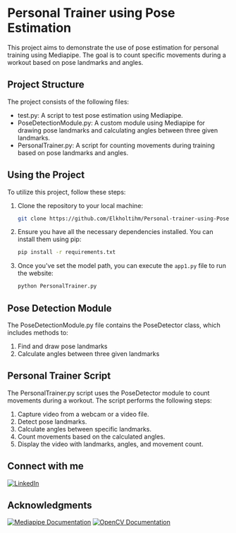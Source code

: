 # Personal Trainer using Pose Estimation
This project aims to demonstrate the use of pose estimation for personal training using Mediapipe. The goal is to count specific movements during a workout based on pose landmarks and angles.

## Project Structure
The project consists of the following files:

* test.py: A script to test pose estimation using Mediapipe.
* PoseDetectionModule.py: A custom module using Mediapipe for drawing pose landmarks and calculating angles between three given landmarks.
* PersonalTrainer.py: A script for counting movements during training based on pose landmarks and angles.

## Using the Project
To utilize this project, follow these steps:

1. Clone the repository to your local machine:
    ```bash
    git clone https://github.com/Elkholtihm/Personal-trainer-using-Pose-estimation.git
    ```
2. Ensure you have all the necessary dependencies installed. You can install them using pip:
    ```bash
    pip install -r requirements.txt
    ```
5. Once you've set the model path, you can execute the `app1.py` file to run the website:
    ```bash
    python PersonalTrainer.py
    ```
   
## Pose Detection Module
The PoseDetectionModule.py file contains the PoseDetector class, which includes methods to:

1. Find and draw pose landmarks
2. Calculate angles between three given landmarks

## Personal Trainer Script
The PersonalTrainer.py script uses the PoseDetector module to count movements during a workout. The script performs the following steps:

1. Capture video from a webcam or a video file.
2. Detect pose landmarks.
3. Calculate angles between specific landmarks.
4. Count movements based on the calculated angles.
5. Display the video with landmarks, angles, and movement count.

## Connect with me
[![LinkedIn](https://img.shields.io/badge/LinkedIn-0077B5?style=for-the-badge&logo=linkedin&logoColor=white)](https://www.linkedin.com/in/hamza-kholti-075288209/)

## Acknowledgments
[![Mediapipe Documentation](https://img.shields.io/badge/Mediapipe-Documentation-0A66C2?style=for-the-badge&logo=mediapipe&logoColor=white)](https://google.github.io/mediapipe/)
[![OpenCV Documentation](https://img.shields.io/badge/OpenCV-Documentation-5C3EE8?style=for-the-badge&logo=opencv&logoColor=white)](https://docs.opencv.org/)
